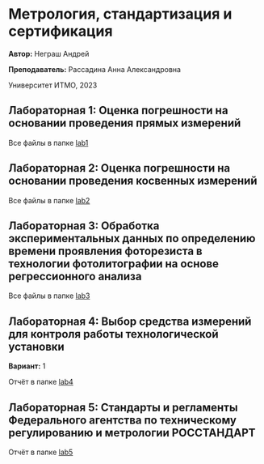 # Метрология, стандартизация и сертификация
**Автор:** Неграш Андрей

**Преподаватель:** Рассадина Анна Александровна

Университет ИТМО, 2023

## Лабораторная 1: Оценка погрешности на основании проведения прямых измерений

Все файлы в папке [lab1](https://github.com/ANegrash/ITMO-all/tree/master/7%20Metrology/lab1)

## Лабораторная 2: Оценка погрешности на основании проведения косвенных измерений

Все файлы в папке [lab2](https://github.com/ANegrash/ITMO-all/tree/master/7%20Metrology/lab2)

## Лабораторная 3: Обработка экспериментальных данных по определению времени проявления фоторезиста в технологии фотолитографии на основе регрессионного анализа

Все файлы в папке [lab3](https://github.com/ANegrash/ITMO-all/tree/master/7%20Metrology/lab3)

## Лабораторная 4: Выбор средства измерений для контроля работы технологической установки

**Вариант:** 1

Отчёт в папке [lab4](https://github.com/ANegrash/ITMO-all/tree/master/7%20Metrology/lab4)

## Лабораторная 5: Стандарты и регламенты Федерального агентства по техническому регулированию и метрологии РОССТАНДАРТ

Отчёт в папке [lab5](https://github.com/ANegrash/ITMO-all/tree/master/7%20Metrology/lab5)